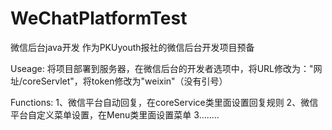 # WeChatPlatformTest
微信后台java开发
作为PKUyouth报社的微信后台开发项目预备


Useage:
将项目部署到服务器，在微信后台的开发者选项中，将URL修改为："网址/coreServlet"，将token修改为"weixin"（没有引号）



Functions:
1、微信平台自动回复，在coreService类里面设置回复规则
2、微信平台自定义菜单设置，在Menu类里面设置菜单
3........
